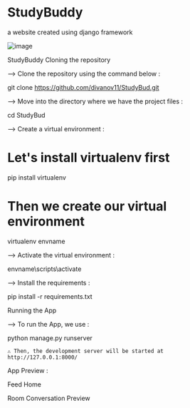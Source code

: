 # StudyBuddy
a website created using django framework

![image](https://user-images.githubusercontent.com/28753077/192250439-26b2a918-59d6-411d-ba4b-7298855673af.png)

StudyBuddy
Cloning the repository

--> Clone the repository using the command below :

git clone https://github.com/divanov11/StudyBud.git

--> Move into the directory where we have the project files :

cd StudyBud

--> Create a virtual environment :

# Let's install virtualenv first
pip install virtualenv

# Then we create our virtual environment
virtualenv envname

--> Activate the virtual environment :

envname\scripts\activate

--> Install the requirements :

pip install -r requirements.txt

Running the App

--> To run the App, we use :

python manage.py runserver

    ⚠ Then, the development server will be started at http://127.0.0.1:8000/

App Preview :
 

Feed Home
	

Room Conversation Preview
